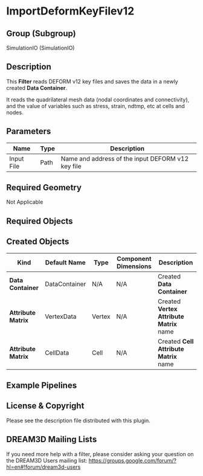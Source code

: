 # ImportDeformKeyFilev12 #


## Group (Subgroup) ##

SimulationIO (SimulationIO)

## Description ##

This **Filter** reads DEFORM v12 key files and saves the data in a newly created **Data Container**.

It reads the quadrilateral mesh data (nodal coordinates and connectivity), and the value of variables such as stress, strain, ndtmp, etc at cells and nodes. 

## Parameters ##

| Name | Type | Description |
|------|------|------|
| Input File | Path | Name and address of the input DEFORM v12 key file |

## Required Geometry ##

Not Applicable

## Required Objects ##

## Created Objects ##
| Kind | Default Name | Type | Component Dimensions | Description |
|------|--------------|-------------|---------|-----|
| **Data Container** | DataContainer | N/A | N/A | Created **Data Container** |
| **Attribute Matrix** | VertexData | Vertex | N/A | Created **Vertex Attribute Matrix** name |
| **Attribute Matrix** | CellData | Cell | N/A | Created **Cell Attribute Matrix** name |

## Example Pipelines ##

## License & Copyright ##

Please see the description file distributed with this plugin.

## DREAM3D Mailing Lists ##

If you need more help with a filter, please consider asking your question on the DREAM3D Users mailing list:
https://groups.google.com/forum/?hl=en#!forum/dream3d-users